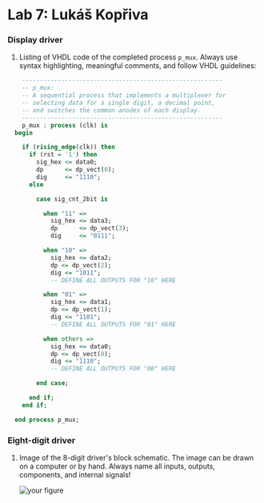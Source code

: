 # Lab 7: Lukáš Kopřiva

### Display driver

1. Listing of VHDL code of the completed process `p_mux`. Always use syntax highlighting, meaningful comments, and follow VHDL guidelines:

```vhdl
    --------------------------------------------------------
    -- p_mux:
    -- A sequential process that implements a multiplexer for
    -- selecting data for a single digit, a decimal point,
    -- and switches the common anodes of each display.
    --------------------------------------------------------
    p_mux : process (clk) is
  begin

    if (rising_edge(clk)) then
      if (rst = '1') then
        sig_hex <= data0;
        dp      <= dp_vect(0);
        dig     <= "1110";
      else

        case sig_cnt_2bit is

          when "11" =>
            sig_hex <= data3;
            dp      <= dp_vect(3);
            dig     <= "0111";

          when "10" =>
            sig_hex <= data2;
            dp <= dp_vect(2);
            dig <= "1011";
            -- DEFINE ALL OUTPUTS FOR "10" HERE

          when "01" =>
            sig_hex <= data1;
            dp <= dp_vect(1);
            dig <= "1101";
            -- DEFINE ALL OUTPUTS FOR "01" HERE

          when others =>
            sig_hex <= data0;
            dp <= dp_vect(0);
            dig <= "1110";
            -- DEFINE ALL OUTPUTS FOR "00" HERE

        end case;

      end if;
    end if;

  end process p_mux;

```

### Eight-digit driver

1. Image of the 8-digit driver's block schematic. The image can be drawn on a computer or by hand. Always name all inputs, outputs, components, and internal signals!

   ![your figure]()
